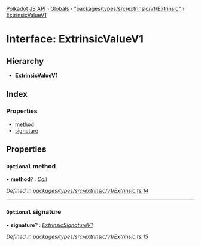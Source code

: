 [Polkadot JS API](../README.md) › [Globals](../globals.md) › ["packages/types/src/extrinsic/v1/Extrinsic"](../modules/_packages_types_src_extrinsic_v1_extrinsic_.md) › [ExtrinsicValueV1](_packages_types_src_extrinsic_v1_extrinsic_.extrinsicvaluev1.md)

# Interface: ExtrinsicValueV1

## Hierarchy

* **ExtrinsicValueV1**

## Index

### Properties

* [method](_packages_types_src_extrinsic_v1_extrinsic_.extrinsicvaluev1.md#optional-method)
* [signature](_packages_types_src_extrinsic_v1_extrinsic_.extrinsicvaluev1.md#optional-signature)

## Properties

### `Optional` method

• **method**? : *[Call](../classes/_packages_types_src_generic_call_.call.md)*

*Defined in [packages/types/src/extrinsic/v1/Extrinsic.ts:14](https://github.com/polkadot-js/api/blob/b56c1a828/packages/types/src/extrinsic/v1/Extrinsic.ts#L14)*

___

### `Optional` signature

• **signature**? : *[ExtrinsicSignatureV1](../classes/_packages_types_src_extrinsic_v1_extrinsicsignature_.extrinsicsignaturev1.md)*

*Defined in [packages/types/src/extrinsic/v1/Extrinsic.ts:15](https://github.com/polkadot-js/api/blob/b56c1a828/packages/types/src/extrinsic/v1/Extrinsic.ts#L15)*
